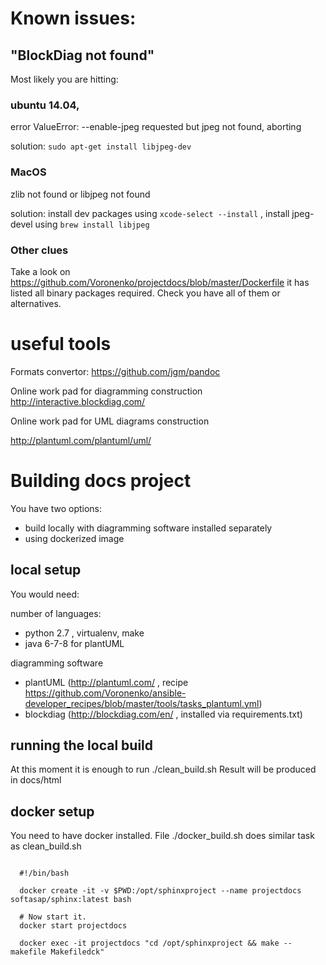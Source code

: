 Known issues:
=============

## "BlockDiag not found"

Most likely you are hitting:

### ubuntu 14.04, 

error  ValueError: --enable-jpeg requested but jpeg not found, aborting

solution: `sudo apt-get install libjpeg-dev`


### MacOS

zlib not found or libjpeg not found

solution: install dev packages using `xcode-select --install`  ,
install jpeg-devel using `brew install libjpeg`

### Other clues

Take a look on  https://github.com/Voronenko/projectdocs/blob/master/Dockerfile
it has listed all binary packages required. Check you have all of them or alternatives.


useful tools 
============

Formats convertor:  https://github.com/jgm/pandoc

Online work pad for diagramming construction
http://interactive.blockdiag.com/

Online work pad for UML diagrams construction

http://plantuml.com/plantuml/uml/

Building docs project
=====================

You have two options:

- build locally with diagramming software installed separately
- using dockerized image

local setup
-----------

You would need:

number of languages:

- python 2.7 , virtualenv, make
- java 6-7-8 for plantUML


diagramming software

- plantUML (http://plantuml.com/ , recipe https://github.com/Voronenko/ansible-developer_recipes/blob/master/tools/tasks_plantuml.yml)
- blockdiag (http://blockdiag.com/en/ , installed via requirements.txt)


running the local build
-----------------------

At this moment it is enough to run ./clean_build.sh
Result will be produced in docs/html



docker setup
------------

You need to have docker installed. File ./docker_build.sh does similar task as clean_build.sh

```

  #!/bin/bash

  docker create -it -v $PWD:/opt/sphinxproject --name projectdocs softasap/sphinx:latest bash

  # Now start it.
  docker start projectdocs

  docker exec -it projectdocs "cd /opt/sphinxproject && make --makefile Makefiledck"
```
